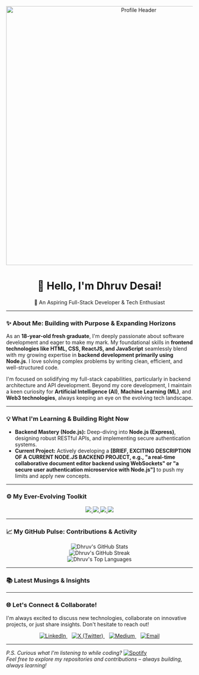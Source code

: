 <div align="center">
  <img src="https://raw.githubusercontent.com/MicaiahWall/MicaiahWall/main/profile-header.svg" alt="Profile Header" width="700"/>
  <h1>👋 Hello, I'm Dhruv Desai!</h1>
  <p>🚀 An Aspiring Full-Stack Developer & Tech Enthusiast</p>
</div>

---

### ✨ About Me: Building with Purpose & Expanding Horizons

As an **18-year-old fresh graduate**, I'm deeply passionate about software development and eager to make my mark. My foundational skills in **frontend technologies like HTML, CSS, ReactJS, and JavaScript** seamlessly blend with my growing expertise in **backend development primarily using Node.js**. I love solving complex problems by writing clean, efficient, and well-structured code.

I'm focused on solidifying my full-stack capabilities, particularly in backend architecture and API development. Beyond my core development, I maintain a keen curiosity for **Artificial Intelligence (AI)**, **Machine Learning (ML)**, and **Web3 technologies**, always keeping an eye on the evolving tech landscape.

---

### 💡 What I'm Learning & Building Right Now

* **Backend Mastery (Node.js):** Deep-diving into **Node.js (Express)**, designing robust RESTful APIs, and implementing secure authentication systems.
* **Current Project:** Actively developing a **[BRIEF, EXCITING DESCRIPTION OF A CURRENT NODE.JS BACKEND PROJECT, e.g., "a real-time collaborative document editor backend using WebSockets" or "a secure user authentication microservice with Node.js"]** to push my limits and apply new concepts.

---

### ⚙️ My Ever-Evolving Toolkit

<p align="center">
  <a href="#">
    <img src="https://skillicons.dev/icons?i=html,css,js,react" />
  </a>
  <a href="#">
    <img src="https://skillicons.dev/icons?i=nodejs,express,python" />
  </a>
  <a href="#">
    <img src="https://skillicons.dev/icons?i=numpy,pandas,matplotlib" />
  </a>
  <a href="#">
    <img src="https://skillicons.dev/icons?i=git,github,vscode" />
  </a>
</p>

---

### 📈 My GitHub Pulse: Contributions & Activity

<div align="center">
  <img src="https://github-readme-stats.vercel.app/api?username=Dhruvdesai407&show_icons=true&theme=dark&include_all_commits=true&count_private=true&line_height=25" alt="Dhruv's GitHub Stats"/>
  <br/>
  <img src="https://github-readme-streak-stats.herokuapp.com/?user=Dhruvdesai407&theme=dark&hide_border=true&date_format=M%20j%5B%2C%20Y%5D" alt="Dhruv's GitHub Streak"/>
  <br/>
  <img src="https://github-readme-stats.vercel.app/api/top-langs/?username=Dhruvdesai407&layout=compact&theme=dark" alt="Dhruv's Top Languages"/>
</div>

---

### 📚 Latest Musings & Insights
<!-- BLOG-POST-LIST:START -->







<!-- BLOG-POST-LIST:END -->
---

### 🌐 Let's Connect & Collaborate!

I'm always excited to discuss new technologies, collaborate on innovative projects, or just share insights. Don't hesitate to reach out!

<div align="center">
  <a href="https://www.linkedin.com/in/dhruv-desai-b0779b370/" target="_blank">
    <img src="https://img.shields.io/badge/LinkedIn-0077B5?style=for-the-badge&logo=linkedin&logoColor=white" alt="LinkedIn">
  </a>  
  <a href="https://x.com/blixture793" target="_blank">
    <img src="https://img.shields.io/badge/X-000000?style=for-the-badge&logo=x&logoColor=white" alt="X (Twitter)">
  </a>  
  <a href="https://medium.com/@blixture793" target="_blank">
    <img src="https://img.shields.io/badge/Medium-12100E?style=for-the-badge&logo=medium&logoColor=white" alt="Medium">
  </a>  
  <a href="mailto:blixture793@gmail.com">
    <img src="https://img.shields.io/badge/Email-D14836?style=for-the-badge&logo=gmail&logoColor=white" alt="Email">
  </a>
</div>

---

*P.S. Curious what I'm listening to while coding?*
[![Spotify](https://novatorem.gh-api.top/api/spotify?user=username_here)](https://open.spotify.com/user/your_spotify_username_here)
<br/>
*Feel free to explore my repositories and contributions – always building, always learning!*
